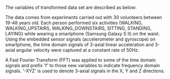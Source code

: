 
The variables of transformed data set are described as below:

The data comes from experiments carried out with 30 volunteers between 19-48 years old. Each person performed six activities (WALKING, WALKING_UPSTAIRS, WALKING_DOWNSTAIRS, SITTING, STANDING, LAYING) while wearing a smartphone (Samsung Galaxy S II) on the waist. Using the embedded sensor signals (accelerometer and gyroscope) on smartphone, the time domain signals of 3-axial linear acceleration and 3-axial angular velocity were captured at a constant rate of 50Hz.

A Fast Fourier Transform (FFT) was applied to some of the time domain signals and prefix 'f' to those new variables to indicate frequency domain signals. 
'-XYZ' is used to denote 3-axial signals in the X, Y and Z directions.


